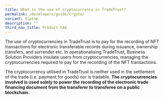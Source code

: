 ```yaml
---
title: What is the use of cryptocurrency in TradeTrust?
permalink: /developers/guide/crypto/
variant: tiptap
description: ""
third_nav_title: Product FAQ
---
```

<p>The use of cryptocurrencies in TradeTrust is to pay for the recording
of NFT transactions for electronic transferable records during issuance,
ownership transfers, and surrender etc. In operationalising TradeTrust,
Business Solution Providers insulate users from cryptocurrencies, managing
the cryptocurrencies required to pay for the recording of the NFT transactions.</p>
<p>The cryptocurrency utilised in TradeTrust is neither used in the settlement
of the trade (i.e. payment for goods) nor is tradable. <strong>The cryptocurrencies involved is used solely to power the recording of the electronic trade financing document from the transferer to transferee on a public blockchain.</strong>
</p>